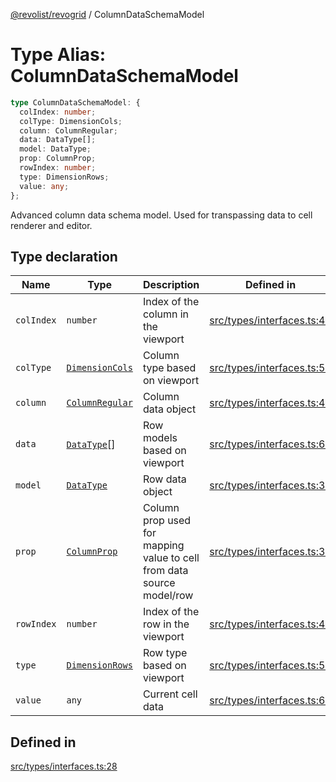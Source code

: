 [@revolist/revogrid](README.md) / ColumnDataSchemaModel

# Type Alias: ColumnDataSchemaModel

```ts
type ColumnDataSchemaModel: {
  colIndex: number;
  colType: DimensionCols;
  column: ColumnRegular;
  data: DataType[];
  model: DataType;
  prop: ColumnProp;
  rowIndex: number;
  type: DimensionRows;
  value: any;
};
```

Advanced column data schema model.
Used for transpassing data to cell renderer and editor.

## Type declaration

| Name | Type | Description | Defined in |
| ------ | ------ | ------ | ------ |
| `colIndex` | `number` | Index of the column in the viewport | [src/types/interfaces.ts:48](https://github.com/revolist/revogrid/blob/7441a116e7c14801fe05f009e2206ea7b70630f5/src/types/interfaces.ts#L48) |
| `colType` | [`DimensionCols`](TypeAlias.DimensionCols.md) | Column type based on viewport | [src/types/interfaces.ts:52](https://github.com/revolist/revogrid/blob/7441a116e7c14801fe05f009e2206ea7b70630f5/src/types/interfaces.ts#L52) |
| `column` | [`ColumnRegular`](Interface.ColumnRegular.md) | Column data object | [src/types/interfaces.ts:40](https://github.com/revolist/revogrid/blob/7441a116e7c14801fe05f009e2206ea7b70630f5/src/types/interfaces.ts#L40) |
| `data` | [`DataType`](TypeAlias.DataType.md)[] | Row models based on viewport | [src/types/interfaces.ts:60](https://github.com/revolist/revogrid/blob/7441a116e7c14801fe05f009e2206ea7b70630f5/src/types/interfaces.ts#L60) |
| `model` | [`DataType`](TypeAlias.DataType.md) | Row data object | [src/types/interfaces.ts:36](https://github.com/revolist/revogrid/blob/7441a116e7c14801fe05f009e2206ea7b70630f5/src/types/interfaces.ts#L36) |
| `prop` | [`ColumnProp`](TypeAlias.ColumnProp.md) | Column prop used for mapping value to cell from data source model/row | [src/types/interfaces.ts:32](https://github.com/revolist/revogrid/blob/7441a116e7c14801fe05f009e2206ea7b70630f5/src/types/interfaces.ts#L32) |
| `rowIndex` | `number` | Index of the row in the viewport | [src/types/interfaces.ts:44](https://github.com/revolist/revogrid/blob/7441a116e7c14801fe05f009e2206ea7b70630f5/src/types/interfaces.ts#L44) |
| `type` | [`DimensionRows`](TypeAlias.DimensionRows.md) | Row type based on viewport | [src/types/interfaces.ts:56](https://github.com/revolist/revogrid/blob/7441a116e7c14801fe05f009e2206ea7b70630f5/src/types/interfaces.ts#L56) |
| `value` | `any` | Current cell data | [src/types/interfaces.ts:64](https://github.com/revolist/revogrid/blob/7441a116e7c14801fe05f009e2206ea7b70630f5/src/types/interfaces.ts#L64) |

## Defined in

[src/types/interfaces.ts:28](https://github.com/revolist/revogrid/blob/7441a116e7c14801fe05f009e2206ea7b70630f5/src/types/interfaces.ts#L28)
